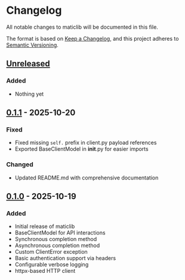 # Changelog

All notable changes to maticlib will be documented in this file.

The format is based on [Keep a Changelog](https://keepachangelog.com/en/1.0.0/),
and this project adheres to [Semantic Versioning](https://semver.org/spec/v2.0.0.html).

## [Unreleased]

### Added
- Nothing yet

## [0.1.1] - 2025-10-20

### Fixed
- Fixed missing `self.` prefix in client.py payload references
- Exported BaseClientModel in __init__.py for easier imports

### Changed
- Updated README.md with comprehensive documentation

## [0.1.0] - 2025-10-19

### Added
- Initial release of maticlib
- BaseClientModel for API interactions
- Synchronous completion method
- Asynchronous completion method
- Custom ClientError exception
- Basic authentication support via headers
- Configurable verbose logging
- httpx-based HTTP client

[Unreleased]: https://github.com/arvohsoft/maticlib/compare/v0.1.1...HEAD
[0.1.1]: https://github.com/arvohsoft/maticlib/compare/v0.1.0...v0.1.1
[0.1.0]: https://github.com/arvohsoft/maticlib/releases/tag/v0.1.0
